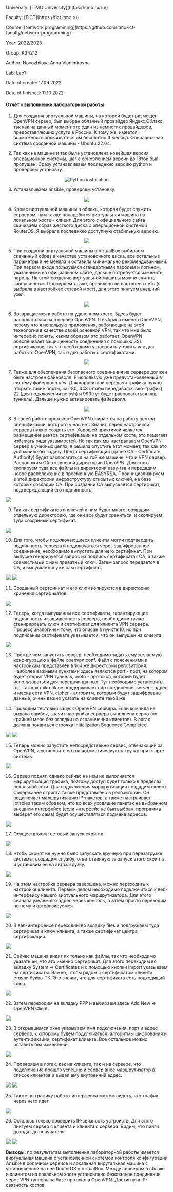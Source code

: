 <p> University: [ITMO University](https://itmo.ru/ru/)
<p> Faculty: [FICT](https://fict.itmo.ru)
<p> Course: [Network programming](https://github.com/itmo-ict-faculty/network-programming) <p>
<p> Year: 2022/2023
<p> Group: K34212
<p> Author: Novozhilova Anna Vladimirovna
<p> Lab: Lab1
<p> Date of create: 17.09.2022
<p> Date of finished: 11.10.2022

<h4>Отчёт о выполнении лабораторной работы</h4>

1. Для создания виртуальной машины, на которой будет размещен OpenVPN сервер, был выбран облачный провайдер Яндекс.Облако, так как на данный момент это один из немногих провайдеров, предоставляющих услуги в России. К тому же, имеется возможность пользоваться им бесплатно 3 месяца. Операционная система созданной машины - Ubuntu 22.04.

2. Так как на машине и так была установлена новейшая версия операционной системы, шаг с обновлением версии до 18той был пропущен. Сразу устанавливаем последнюю версию python и проверяем установку.
 <center><image src="https://github.com/anny-nov/2022_2023-network_programming-k34212-novozhilova_a_v/blob/main/lab1/img/1.png?raw=true" alt="Python installation"></center>

3. Устанавливаем ansible, проверяем установку
 <center><image src="https://github.com/anny-nov/2022_2023-network_programming-k34212-novozhilova_a_v/blob/main/lab1/img/2.png?raw=true"></center>

4. Кроме виртуальной машины в облаке, которая будет служить сервером, нам также понадобится виртуальная машина на локальном хосте - клиент. Для этого с официального сайта скачиваем образ жесткого диска с операционной системой RouterOS. Я выбрала последнюю доступную стабильную версию.
 <center><image src="https://github.com/anny-nov/2022_2023-network_programming-k34212-novozhilova_a_v/blob/main/lab1/img/3.png?raw=true"></center>

5. При создании виртуальной машины в VirtualBox выбираем скачанный образ в качестве установочного диска, все остальные параметры я не меняла и оставила минимально рекомендованными. При первом входе пользуемся стандартными паролем и логином, указанными на официальном сайте, дальше потребуется изменить пароль. На этом создание виртуальной машины можно считать завершенным. Проверяем также, правильно ли настроена сеть (я выбрала в настройках сетевой мост), для этого пингуем внешний узел.
 <center><image src="https://github.com/anny-nov/2022_2023-network_programming-k34212-novozhilova_a_v/blob/main/lab1/img/4.png?raw=true"></center>

6. Возвращаемся к работе на удаленном хосте. Здесь будет располагаться наш сервер OpenVPN. Я выбрала именно OpenVPN, потому что я использую приложения, работающие на этой технологии в качестве своей основной VPN, так что мне было интересно понять, каким образом это работает. OpenVPN обеспечивает защищенность соединения с помощью SSL сертификатов, так что необходимо установить утилиты как для работы с OpenVPN, так и для работы с сертификатами.
 <center><image src="https://github.com/anny-nov/2022_2023-network_programming-k34212-novozhilova_a_v/blob/main/lab1/img/5.png?raw=true"></center>

7. Также для обеспечения безопасного соединения на сервере должен быть настроен файерволл. Я использую уже предустановленный в систему файерволл ufw. Для корректной передачи трафика нужно открыть такие порты, как 80, 443 (чтобы передавался веб-трафик), 22 (для подключения по ssh) и 993(тут будет располагаться наш туннель). Дальше нужно активировать файерволл.
 <center><image src="https://github.com/anny-nov/2022_2023-network_programming-k34212-novozhilova_a_v/blob/main/lab1/img/6.png?raw=true"></center>

8. В своей работе протокол OpenVPN опирается на работу центра спецификации, которого у нас нет. Значит, перед настройкой сервера нужно создать его. Хорошей практикой является размещение центра сертификации на отдельном хосте, это помогает избежать ряда уязвимостей. Но так как мы настраиваем OpenVPN сервер в учебных целях, я решила опустить этот момент, так как это усложнило бы задачу. Центр сертификации (далее СА - Certificate Authority) будет располагаться на той же машине, что и VPN сервер. Расположим СА в корневой директории OpenVPN. Для этого скопируем туда все файлы из директории
easy-rsa и передадим новое расположение в прееменную EASYRSA. Проинициализируем в этой директории инфраструктуру открытых ключей, на базе которых создадим СА. При создании СА выпускается сертификат, подтверждающий его подлинность.
<image src="https://github.com/anny-nov/2022_2023-network_programming-k34212-novozhilova_a_v/blob/main/lab1/img/7.png?raw=true">

9. Так как сертификатов и ключей к ним будет много, создадим отдельную директорию, где они все будут храниться, и скопируем туда созданный сертификат.
<image src="https://github.com/anny-nov/2022_2023-network_programming-k34212-novozhilova_a_v/blob/main/lab1/img/8.png?raw=true">

10. Для того, чтобы подключающиеся клиенты могли подтвердить подлинность сервера и подключаться через зашифрованное соединение, необходимо выпустить для него сертификат. При выпуске генерируется запрос на подпись сертификатак СА, а также совместимый с ним приватный ключ. Затем запрос передается в СА, и выпускается уже сам сертификат.
<image src="https://github.com/anny-nov/2022_2023-network_programming-k34212-novozhilova_a_v/blob/main/lab1/img/9.png?raw=true">
<image src="https://github.com/anny-nov/2022_2023-network_programming-k34212-novozhilova_a_v/blob/main/lab1/img/10.png?raw=true">

11. Созданный сертфиикат и его ключ копируются в директорию хранения сертификатов.
<image src="https://github.com/anny-nov/2022_2023-network_programming-k34212-novozhilova_a_v/blob/main/lab1/img/11.png?raw=true">

12. Теперь, когда выпущенны все сертификаты, гарантирующие подлинность и защищенность сервера, необходимо также сгенирировать ключ и сертификат для клиента VPN сервера. Процесс аналогичен тому, что описан в пункте 10, но при подписании сертификата указывается, что он выпущен на клиента.
<image src="https://github.com/anny-nov/2022_2023-network_programming-k34212-novozhilova_a_v/blob/main/lab1/img/14.png?raw=true">

13. Прежде чем запустить сервер, необходимо задать ему желаемую конфигурацию в файле openvpn.conf. Файл с пояснениями к настройкам представлен в той же директории репозитория. Наиболее важными пунктами здесь являются port - порт, на котором будет открыт VPN туннель, proto - протокол, который будет использоваться для передачи данных. Тут необходимо установить tcp, так как mikrotik не поддерживает udp соединение. server - адрес и маска сети VPN. cipher - алгоритм, которым будут зашифрованы данные, очень важно указать на клиенте такой же.

14. Проводим тестовый запуск OpenVPN сервера. Если команда не выдала ошибок, значит настройка сервера выполнена верно (по крайней мере без оглядки на ограничения клиентов). В логах должна появиться строчка Initialization Sequence Completed.
<image src="https://github.com/anny-nov/2022_2023-network_programming-k34212-novozhilova_a_v/blob/main/lab1/img/15.png?raw=true">
<image src="https://github.com/anny-nov/2022_2023-network_programming-k34212-novozhilova_a_v/blob/main/lab1/img/16.png?raw=true">

15. Теперь можно запустить непосредственно сервис, отвечающий за OpenVPN, и установить его на автоматическую загрузку при старте системы
<image src="https://github.com/anny-nov/2022_2023-network_programming-k34212-novozhilova_a_v/blob/main/lab1/img/17.png?raw=true">

16. Сервер поднят, однако сейчас на нем не выполняется маршрутизация трафика, поэтому доступ будет только в пределах локальной сети. Для подлкючения маршрутизации создадим скрипт. Содержание скрипта также представлено в репозитории. Он подключает маршрутизацию IP-пакетов, а также настраивает iptables таким образом, что во всех уходящие пакетах на выбранном внешнем интерфейсе (если интерфейс не был выбран, программа выберет его сама) будет осуществляться подмена адресов.
<image src="https://github.com/anny-nov/2022_2023-network_programming-k34212-novozhilova_a_v/blob/main/lab1/img/18.png?raw=true">

17. Осуществляем тестовый запуск скрипта.
<image src="https://github.com/anny-nov/2022_2023-network_programming-k34212-novozhilova_a_v/blob/main/lab1/img/19.png?raw=true">

18. Чтобы скрипт не нужно было запускать вручную при перезагрузке системы, создадим службу, ответственную за запуск этого скрипта, и установим ее на автозагрузку.
<image src="https://github.com/anny-nov/2022_2023-network_programming-k34212-novozhilova_a_v/blob/main/lab1/img/20.png?raw=true">

19. На этом настройка сервера завершена, можно переходить к настройке клиента. Первым делом необходимо подключиться к веб-интерфейсу нашего виртуального маршрутизатора. Для этого сначала узнаем его адрес через консоль, а затем просто переходим по нему и авторизируемся.
<image src="https://github.com/anny-nov/2022_2023-network_programming-k34212-novozhilova_a_v/blob/main/lab1/img/21.png?raw=true">

20. В веб-интерфейсе переходим во вкладку files и подгружаем туда сертификат и ключ клиента, а также сертификат центра сертификации.
<image src="https://github.com/anny-nov/2022_2023-network_programming-k34212-novozhilova_a_v/blob/main/lab1/img/22.png?raw=true">

21. Сейчас машина видит их только как файлы, так что необходимо указать ей, что это именно сертификат. Для этого переходим во вкладку System -> Certificates и с помощью кнопки Import указываем на сертификаты. Важно, чтобы рядом с сертификатом клиента стояли буквы ТК. Это значит, что для сертификата есть подходящий ключ.
<image src="https://github.com/anny-nov/2022_2023-network_programming-k34212-novozhilova_a_v/blob/main/lab1/img/23.png?raw=true">

22. Затем переходим на вкладку PPP и выбираем здесь Add New -> OpenVPN Client.
<image src="https://github.com/anny-nov/2022_2023-network_programming-k34212-novozhilova_a_v/blob/main/lab1/img/24.png?raw=true">

23. В открывшемся окне указываем имя подключения, порт и адрес сервера, к которому будем подключаться, алгоритмы шифрования и аутентификации, сертификат клиента. Все остальное можно оставить без изменений.
<image src="https://github.com/anny-nov/2022_2023-network_programming-k34212-novozhilova_a_v/blob/main/lab1/img/25.png?raw=true">

24. Проверяем в логах, как на клиенте, так и на сервере, что подключение прошло успешно и сервер внес маршрутизатор в список клиентов и выдал ему внутренний адрес.
<image src="https://github.com/anny-nov/2022_2023-network_programming-k34212-novozhilova_a_v/blob/main/lab1/img/26.png?raw=true">
<image src="https://github.com/anny-nov/2022_2023-network_programming-k34212-novozhilova_a_v/blob/main/lab1/img/27.png?raw=true">

25. Также по графику работы интерфейса можем видеть, что трафик через него идет.
<image src="https://github.com/anny-nov/2022_2023-network_programming-k34212-novozhilova_a_v/blob/main/lab1/img/28.png?raw=true">

26. Осталось только проверить IP-связность устройств. Для этого пингуем сервер с клиента и клиента с сервера. Видим, что пинги доходят до получателя.
<image src="https://github.com/anny-nov/2022_2023-network_programming-k34212-novozhilova_a_v/blob/main/lab1/img/29.png?raw=true">
<image src="https://github.com/anny-nov/2022_2023-network_programming-k34212-novozhilova_a_v/blob/main/lab1/img/30.png?raw=true">

**Выводы**: по результатам выполнения лабораторной работы имеется виртуальная машина с установленной системой контроля конфигураций Ansible в облачном сервисе и локальная вирутальная машина с установленной на ней RouterOS в VirtualBox. Между сервером в облаке и клиентом на локальном хосте установлено безопасное соединение через VPN туннель на базе протокола OpenVPN. Достигнута IP-связность хостов.
